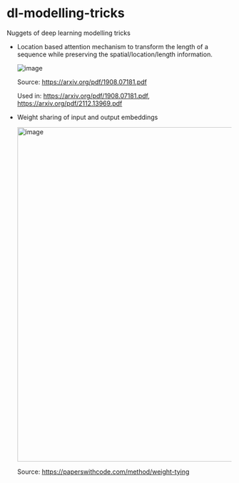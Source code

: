 # dl-modelling-tricks
Nuggets of deep learning modelling tricks 


- Location based attention mechanism to transform the length of a sequence while preserving the spatial/location/length information.

  ![image](https://user-images.githubusercontent.com/7015292/181390728-1040b4c7-c03f-4613-befc-8afc31f35166.png)

  Source: https://arxiv.org/pdf/1908.07181.pdf

  Used in: https://arxiv.org/pdf/1908.07181.pdf, https://arxiv.org/pdf/2112.13969.pdf
  
- Weight sharing of input and output embeddings
  
  <img width="750" alt="image" src="https://user-images.githubusercontent.com/7015292/181686628-a32e9aab-c699-4f9a-8647-49c5f1cfd52b.png">
  
  Source: https://paperswithcode.com/method/weight-tying
  
  
